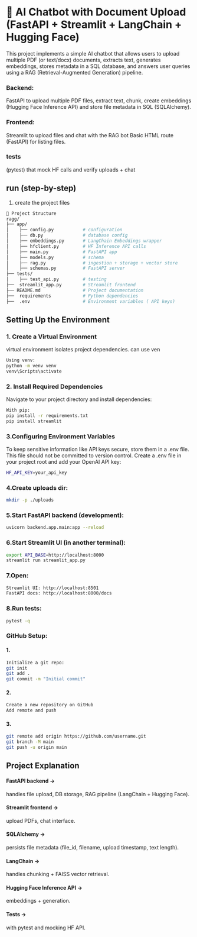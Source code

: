 # 📌 AI Chatbot with Document Upload (FastAPI + Streamlit + LangChain + Hugging Face)

This project implements a simple AI chatbot that allows users to upload multiple PDF (or text/docx) documents, extracts text, generates embeddings, stores metadata in a SQL database, and answers user queries using a RAG (Retrieval-Augmented Generation) pipeline.

### Backend: 
FastAPI to upload multiple PDF files, extract text, 
chunk, create embeddings (Hugging Face Inference API) and store file metadata in SQL (SQLAlchemy).

### Frontend: 
Streamlit to upload files and chat with the RAG bot
Basic HTML route (FastAPI) for listing files.

### tests 
(pytest) that mock HF calls and verify uploads + chat



## run (step-by-step)
1. create the project files


```bash
📂 Project Structure
ragg/
├── app/                    
│    ├── config.py           # configuration
│    ├── db.py               # database config
│    ├── embeddings.py       # LangChain Embeddings wrapper
│    ├── hfclient.py         # HF Inference API calls
│    ├── main.py             # FastAPI app
│    ├── models.py           # schema
│    ├── rag.py              # ingestion + storage + vector store
│    ├── schemas.py          # FastAPI server
├── tests/                  
│    ├── test_api.py         # testing
├──  streamlit_app.py        # Streamlit frontend       
├── README.md                # Project documentation
├──  requirements            # Python dependencies
├──  .env                    # Environment variables ( API keys)

```

## Setting Up the Environment
### 1. Create a Virtual Environment
virtual environment isolates project dependencies. can use ven
```bash
Using venv:
python -m venv venv
venv\Scripts\activate  
```
### 2. Install Required Dependencies
Navigate to your project directory and install dependencies:
```bash
With pip:
pip install -r requirements.txt
pip install streamlit
```
### 3.Configuring Environment Variables
To keep sensitive information like API keys secure, store them in a .env file. This file should not be committed to version control.
Create a .env file in your project root and add your OpenAI API key:
```bash
HF_API_KEY=your_api_key
```
### 4.Create uploads dir:
```bash
mkdir -p ./uploads
```
### 5.Start FastAPI backend (development):
```bash
uvicorn backend.app.main:app --reload
```
### 6.Start Streamlit UI (in another terminal):
```bash
export API_BASE=http://localhost:8000  
streamlit run streamlit_app.py
```
### 7.Open:
```bash
Streamlit UI: http://localhost:8501
FastAPI docs: http://localhost:8000/docs
```

### 8.Run tests:
```bash
pytest -q
```

### GitHub Setup:
#### 1.
```bash
Initialize a git repo:
git init
git add .
git commit -m "Initial commit"
```
#### 2.
```bash
Create a new repository on GitHub
Add remote and push
```
#### 3.
```bash
git remote add origin https://github.com/username.git
git branch -M main
git push -u origin main
```

## Project Explanation
#### FastAPI backend → 
handles file upload, DB storage, RAG pipeline (LangChain + Hugging Face).

#### Streamlit frontend → 
upload PDFs, chat interface.

#### SQLAlchemy → 
persists file metadata (file_id, filename, upload timestamp, text length).

#### LangChain → 
handles chunking + FAISS vector retrieval.

#### Hugging Face Inference API → 
embeddings + generation.

#### Tests → 
with pytest and mocking HF API.